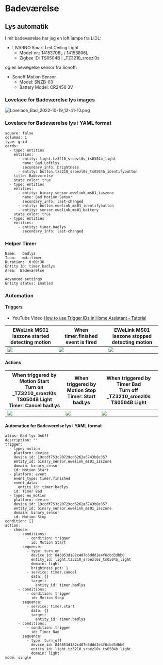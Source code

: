 # Badeværelse

## Lys automatik

I mit badeværelse har jeg en loft lampe fra LIDL:

* LIVARNO Smart Led Ceiling Light
  * Model-nr.: 14153706L / 14153806L
  * Zigbee ID: TS0504B | _TZ3210_sroezl0s

og en bevægelse sensor fra Sonoff:

* Sonoff Motion Sensor
  * Model: SNZB-03
  * Battery Model: CR2450 3V

### Lovelace for Badeværelse lys images

![Lovelace_Bad_2022-10-19_12-41-10.png](./Images/Lovelace_Bad_2022-10-19_12-41-10.png)

### Lovelace for Badeværelse lys i YAML format

```code
square: false
columns: 1
type: grid
cards:
  - type: entities
    entities:
      - entity: light.tz3210_sroezl0s_ts0504b_light
        name: Bad Loftlys
        secondary_info: brightness
      - entity: button.tz3210_sroezl0s_ts0504b_identifybutton
    title: Badeværelse
    state_color: true
  - type: entities
    entities:
      - entity: binary_sensor.ewelink_ms01_iaszone
        name: Bad Motion Sensor
        secondary_info: last-changed
      - entity: button.ewelink_ms01_identifybutton
      - entity: sensor.ewelink_ms01_battery
    state_color: true
  - type: entities
    entities:
      - entity: timer.badlys
        secondary_info: last-changed
```

### Helper Timer

```code
Name:   badlys
Icon:   mdi:timer
Duration:  0:00:30
Entity ID: timer.badlys
Area:  Badeværelse

Advanced settings
Entity status: Enabled
```

### Automation

#### Triggers

* YouTube Video [How to use Trigger IDs in Home Assistant - Tutorial](https://www.youtube.com/watch?v=fE_MYcXYwMI&t=4s)

| EWeLink MS01 Iaszone started detecting motion |  When timer.finished event is fired | EWeLink MS01 Iaszone stopped detecting motion |
|--- |--- |--- |
|![](./Images/Automations%20Triggers%202022-10-19%2012-48-32.png)|![](./Images/Automations%20Triggers%202022-10-19%2012-48-50.png)|![](./Images/Automations%20Triggers%202022-10-19%2012-49-01.png) |

#### Actions

|When triggered by Motion Start <br> Turn on _TZ3210_sroezl0s TS0504B Light <br> Timer: Cancel badLys| When triggered by Motion Stop <br> Timer: Start badLys|When triggered by Timer Bad <br> Turn off _TZ3210_sroezl0s TS0504B Light|
|--- |--- |--- |
| ![](./Images/Automations_Actions_Option1_%202022-10-19_13-48-38.png)|![](./Images/Automations_Actions_Option2_2022-10-19_13-50-16.png) | ![](./Images/Automations%20Actions%20Option3_2022-10-19_13-52-07.png)|

#### Automation for Badeværelse lys i YAML format

```code
alias: Bad lys OnOff
description: ""
trigger:
  - type: motion
    platform: device
    device_id: 19ccdf753c20729cd6262a5743b0e357
    entity_id: binary_sensor.ewelink_ms01_iaszone
    domain: binary_sensor
    id: Motion Start
  - platform: event
    event_type: timer.finished
    event_data:
      entity_id: timer.badlys
    id: Timer Bad
  - type: no_motion
    platform: device
    device_id: 19ccdf753c20729cd6262a5743b0e357
    entity_id: binary_sensor.ewelink_ms01_iaszone
    domain: binary_sensor
    id: Motion Stop
condition: []
action:
  - choose:
      - conditions:
          - condition: trigger
            id: Motion Start
        sequence:
          - type: turn_on
            device_id: 846853d182c407d6ddd2e4f6cbd3dbb0
            entity_id: light.tz3210_sroezl0s_ts0504b_light
            domain: light
            brightness_pct: 1
          - service: timer.cancel
            data: {}
            target:
              entity_id: timer.badlys
      - conditions:
          - condition: trigger
            id: Motion Stop
        sequence:
          - service: timer.start
            data: {}
            target:
              entity_id: timer.badlys
      - conditions:
          - condition: trigger
            id: Timer Bad
        sequence:
          - type: turn_off
            device_id: 846853d182c407d6ddd2e4f6cbd3dbb0
            entity_id: light.tz3210_sroezl0s_ts0504b_light
            domain: light
mode: single
```

